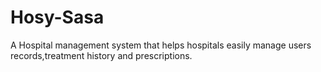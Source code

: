 # Hosy-Sasa
A Hospital management system that helps hospitals easily manage users records,treatment history and prescriptions.
